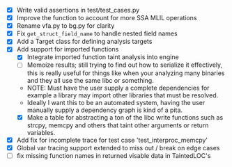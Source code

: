 - [x] Write valid assertions in test/test_cases.py
- [x] Improve the function to account for more SSA MLIL operations
- [x] Rename vfa.py to bg.py for clarity
- [x] Fix `get_struct_field_name` to handle nested field names
- [x] Add a Target class for defining analysis targets
- [X] Add support for imported functions
  - [X] Integrate imported function taint analysis into engine
  - [ ] Memoize results; still trying to find out how to serialize it effectively, this is really useful for things like when your analyzing many binaries and they all use the same libc or something.
  - NOTE: Must have the user supply a complete dependencies for example a library may import other libraries that must be resolved.
  - Ideally I want this to be an automated system, having the user manually supply a dependency graph is kind of a pita.
  - [X] Make a table for abstracting a ton of the libc write functions such as strcpy, memcpy and others that taint other arguments or return variables.
- [X] Add fix for incomplete trace for test case 'test_interproc_memcpy' 
- [X] Global var tracing support extended to miss out / break on edge cases
- [ ] fix missing function names in returned visable data in TaintedLOC's